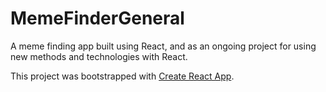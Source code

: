 # MemeFinderGeneral

A meme finding app built using React, and as an ongoing project for using new methods and technologies with React.

This project was bootstrapped with [Create React App](https://github.com/facebook/create-react-app).
